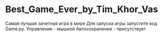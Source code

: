 # Best_Game_Ever_by_Tim_Khor_Vas
Самая лучшая зачетная игра в мире
Для запуска игры запустите код Game.py. Управление - мышкой
Автосохранение - присутствует

